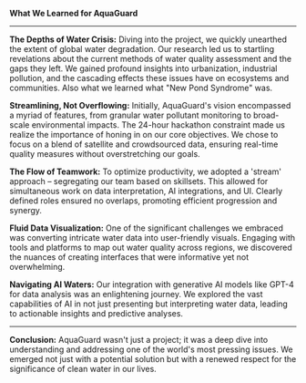 **What We Learned for AquaGuard**

---

**The Depths of Water Crisis:**
Diving into the project, we quickly unearthed the extent of global water degradation. Our research led us to startling revelations about the current methods of water quality assessment and the gaps they left. We gained profound insights into urbanization, industrial pollution, and the cascading effects these issues have on ecosystems and communities. Also what we learned what "New Pond Syndrome" was.

**Streamlining, Not Overflowing:**
Initially, AquaGuard's vision encompassed a myriad of features, from granular water pollutant monitoring to broad-scale environmental impacts. The 24-hour hackathon constraint made us realize the importance of honing in on our core objectives. We chose to focus on a blend of satellite and crowdsourced data, ensuring real-time quality measures without overstretching our goals.

**The Flow of Teamwork:**
To optimize productivity, we adopted a 'stream' approach – segregating our team based on skillsets. This allowed for simultaneous work on data interpretation, AI integrations, and UI. Clearly defined roles ensured no overlaps, promoting efficient progression and synergy.

**Fluid Data Visualization:**
One of the significant challenges we embraced was converting intricate water data into user-friendly visuals. Engaging with tools and platforms to map out water quality across regions, we discovered the nuances of creating interfaces that were informative yet not overwhelming.

**Navigating AI Waters:**
Our integration with generative AI models like GPT-4 for data analysis was an enlightening journey. We explored the vast capabilities of AI in not just presenting but interpreting water data, leading to actionable insights and predictive analyses.

---

**Conclusion:** AquaGuard wasn't just a project; it was a deep dive into understanding and addressing one of the world's most pressing issues. We emerged not just with a potential solution but with a renewed respect for the significance of clean water in our lives.